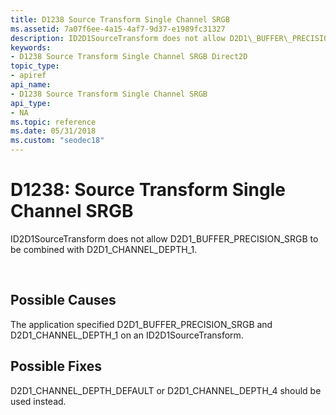 ```yaml
---
title: D1238 Source Transform Single Channel SRGB
ms.assetid: 7a07f6ee-4a15-4af7-9d37-e1989fc31327
description: ID2D1SourceTransform does not allow D2D1\_BUFFER\_PRECISION\_SRGB to be combined with D2D1\_CHANNEL\_DEPTH\_1.
keywords:
- D1238 Source Transform Single Channel SRGB Direct2D
topic_type:
- apiref
api_name:
- D1238 Source Transform Single Channel SRGB
api_type:
- NA
ms.topic: reference
ms.date: 05/31/2018
ms.custom: "seodec18"
---
```


# D1238: Source Transform Single Channel SRGB

ID2D1SourceTransform does not allow D2D1\_BUFFER\_PRECISION\_SRGB to be combined with D2D1\_CHANNEL\_DEPTH\_1.






 

## Possible Causes

The application specified D2D1\_BUFFER\_PRECISION\_SRGB and D2D1\_CHANNEL\_DEPTH\_1 on an ID2D1SourceTransform.

## Possible Fixes

D2D1\_CHANNEL\_DEPTH\_DEFAULT or D2D1\_CHANNEL\_DEPTH\_4 should be used instead.

 

 





